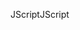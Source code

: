 <span data-ttu-id="c2197-101">JScript</span><span class="sxs-lookup"><span data-stu-id="c2197-101">JScript</span></span>